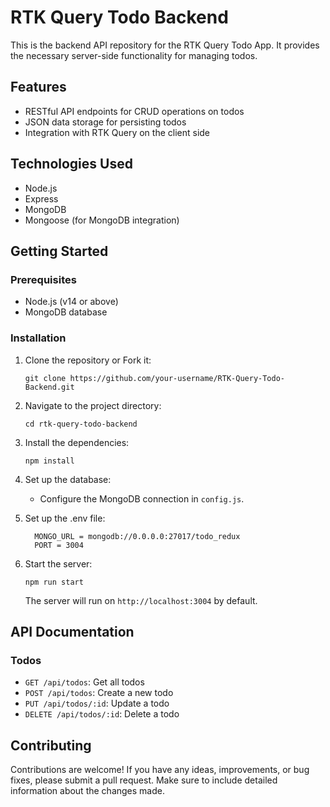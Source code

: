 # RTK Query Todo Backend

This is the backend API repository for the RTK Query Todo App. It provides the necessary server-side functionality for managing todos.

## Features

- RESTful API endpoints for CRUD operations on todos
- JSON data storage for persisting todos
- Integration with RTK Query on the client side

## Technologies Used

- Node.js
- Express
- MongoDB 
- Mongoose (for MongoDB integration)

## Getting Started

### Prerequisites

- Node.js (v14 or above)
- MongoDB database

### Installation

1. Clone the repository or Fork it:

   ```shell
   git clone https://github.com/your-username/RTK-Query-Todo-Backend.git
   ```

2. Navigate to the project directory:

   ```shell
   cd rtk-query-todo-backend
   ```

3. Install the dependencies:

   ```shell
   npm install
   ```

4. Set up the database:

   - Configure the MongoDB connection in `config.js`.
5. Set up the .env file:
    ```shell
      MONGO_URL = mongodb://0.0.0.0:27017/todo_redux
      PORT = 3004
    ```

6. Start the server:

   ```shell
   npm run start
   ```


   The server will run on `http://localhost:3004` by default.

## API Documentation

### Todos

- `GET /api/todos`: Get all todos
- `POST /api/todos`: Create a new todo
- `PUT /api/todos/:id`: Update a todo
- `DELETE /api/todos/:id`: Delete a todo



## Contributing

Contributions are welcome! If you have any ideas, improvements, or bug fixes, please submit a pull request. Make sure to include detailed information about the changes made.

